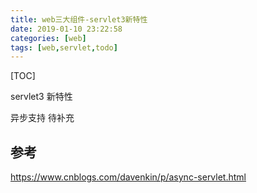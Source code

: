 ```yaml
---
title: web三大组件-servlet3新特性
date: 2019-01-10 23:22:58
categories: [web]
tags: [web,servlet,todo]
---
```


[TOC]

servlet3 新特性

<!--more-->

异步支持 待补充

## 参考

https://www.cnblogs.com/davenkin/p/async-servlet.html